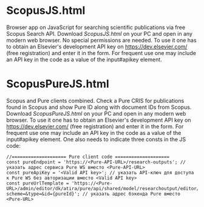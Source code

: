 # ScopusJS.html
Browser app on JavaScript for searching scientific publications via free Scopus Search API. 
Download _ScopusJS.html_ on your PC and open in any modern web browser. No special permissions are needed. To use it one has to obtain an Elsevier's development API key on https://dev.elsevier.com/ (free registration) and enter it in the form. For frequent use one may include an API key in the code as a value of the input#apikey element.

# ScopusPureJS.html
Scopus and Pure clients combined. Check a Pure CRIS for publications found in Scopus and show Pure ID along with document IDs from Scopus.
Download _ScopusPureJS.html_ on your PC and open in any modern web browser. To use it one has to obtain an Elsevier's development API key on https://dev.elsevier.com/ (free registration) and enter it in the form. For frequent use one may include an API key in the code as a value of the input#apikey element. 
One also needs to indicate three consts in the JS code:

    //==================== Pure client code ====================
    const pureEndpoint = 'https://<Pure-API-URL>/research-outputs'; // указать адрес сервиса Pure WS вместо <Pure-API-URL>
    const pureApiKey = '<Valid API key>'; // указать API-ключ для доступа к Pure WS без авторизации вместо <Valid API key>
    const pureUrlTemplate = 'https://<Pure-URL>/admin/editor/dk/atira/pure/api/shared/model/researchoutput/editor/{pureType}editor.xhtml?scheme=&type=&id={pureId}'; // указать адрес бэкенда Pure вместо <Pure-URL>
